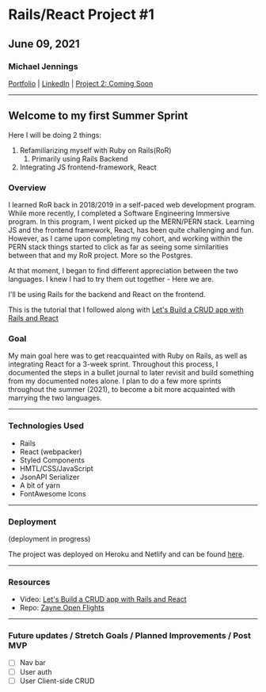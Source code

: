 # Rails/React Project #1

## June 09, 2021

### Michael Jennings

[Portfolio](https://miggymike.github.io/) | [LinkedIn](https://www.linkedin.com/in/mjennings6/) | [Project 2: Coming Soon](_)

---

## Welcome to my first Summer Sprint

Here I will be doing 2 things:

1. Refamiliarizing myself with Ruby on Rails(RoR)
   1. Primarily using Rails Backend
2. Integrating JS frontend-framework, React

### Overview

I learned RoR back in 2018/2019 in a self-paced web development program. While more recently, I completed a Software Engineering Immersive program. In this program, I went picked up the MERN/PERN stack. Learning JS and the frontend framework, React, has been quite challenging and fun. However, as I came upon completing my cohort, and working within the PERN stack things started to click as far as seeing some similarities between that and my RoR project. More so the Postgres.

At that moment, I began to find different appreciation between the two languages. I knew I had to try them out together - Here we are.

I'll be using Rails for the backend and React on the frontend.

This is the tutorial that I followed along with [Let's Build a CRUD app with Rails and React](https://www.youtube.com/watch?v=iqh9enFWHuY)

### Goal

My main goal here was to get reacquainted with Ruby on Rails, as well as integrating React for a 3-week sprint. Throughout this process, I documented the steps in a bullet journal to later revisit and build something from my documented notes alone. I plan to do a few more sprints throughout the summer (2021), to become a bit more acquainted with marrying the two languages.

---

### Technologies Used

- Rails
- React (webpacker)
- Styled Components
- HMTL/CSS/JavaScript
- JsonAPI Serializer
- A bit of yarn
- FontAwesome Icons

---

### Deployment

(deployment in progress)

The project was deployed on Heroku and Netlify and can be found [here](_).

---

### Resources

- Video: [Let's Build a CRUD app with Rails and React](https://www.youtube.com/watch?v=iqh9enFWHuY)
- Repo: [Zayne Open Flights](https://github.com/zayneio/open-flights)

---

### Future updates / Stretch Goals / Planned Improvements / Post MVP

- [ ] Nav bar
- [ ] User auth
- [ ] User Client-side CRUD
